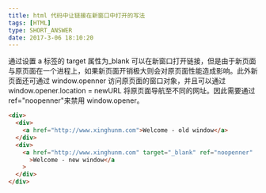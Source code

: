 ```yaml
---
title: html 代码中让链接在新窗口中打开的写法
tags: [HTML]
type: SHORT_ANSWER
date: 2017-3-06 18:10:20
---
```


通过设置 a 标签的 target 属性为\_blank 可以在新窗口打开链接，但是由于新页面与原页面在一个进程上，如果新页面开销极大则会对原页面性能造成影响。此外新页面还可通过 window.openner 访问原页面的窗口对象，并且可以通过 window.opener.location = newURL 将原页面导航至不同的网址。因此需要通过 ref="noopenner"来禁用 window.opener。

```html
<div>
  <div>
    <a href="http://www.xinghunm.com">Welcome - old window</a>
  </div>
  <div>
    <a href="http://www.xinghunm.com" target="_blank" ref="noopenner"
      >Welcome - new window</a
    >
  </div>
</div>
```
